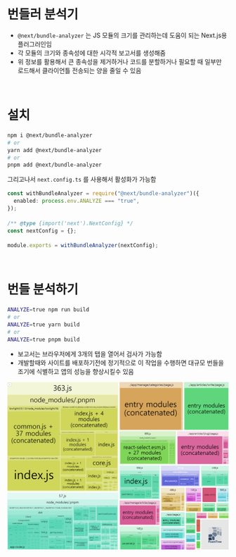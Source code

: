 # 번들러 분석기

- `@next/bundle-analyzer` 는 JS 모듈의 크기를 관리하는데 도움이 되는 Next.js용 플러그러인임
- 각 모듈의 크기와 종속성에 대한 시각적 보고서를 생성해줌
- 위 정보를 활용해서 큰 종속성을 제거하거나 코드를 분할하거나 필요할 때 일부만 로드해서 클라이언틀 전송되는 양을 줄일 수 있음

<br/>

# 설치

```bash
npm i @next/bundle-analyzer
# or
yarn add @next/bundle-analyzer
# or
pnpm add @next/bundle-analyzer
```

그리고나서 `next.config.ts` 를 사용해서 활성화가 가능함

```ts
const withBundleAnalyzer = require("@next/bundle-analyzer")({
  enabled: process.env.ANALYZE === "true",
});

/** @type {import('next').NextConfig} */
const nextConfig = {};

module.exports = withBundleAnalyzer(nextConfig);
```

<br/>

# 번들 분석하기

```bash
ANALYZE=true npm run build
# or
ANALYZE=true yarn build
# or
ANALYZE=true pnpm build
```

- 보고서는 브라우저에게 3개의 탭을 열어서 검사가 가능함
- 개발할때와 사이트를 배포하기전에 정기적으로 이 작업을 수행하면 대규모 번들을 조기에 식별하고 앱의 성능을 향상시킬수 있음

![결과](image.png)
